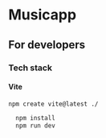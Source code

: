 # Musicapp

## For developers
### Tech stack
#### Vite
`npm create vite@latest ./`

```bash
  npm install
  npm run dev
```
